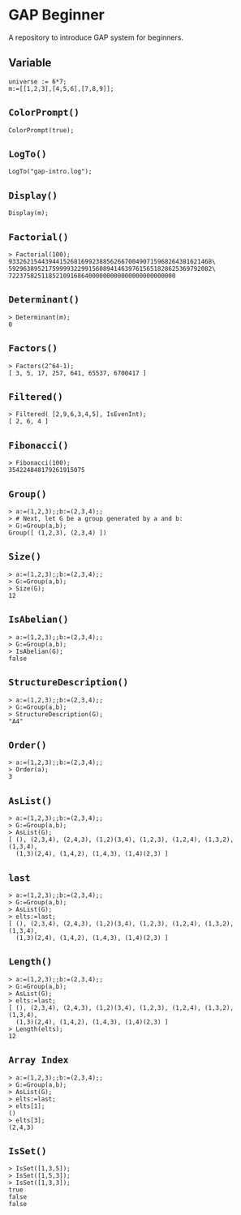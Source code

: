 # GAP Beginner

A repository to introduce GAP system for beginners.

## Variable

```
universe := 6*7;
m:=[[1,2,3],[4,5,6],[7,8,9]];
```

##  `ColorPrompt()`

```
ColorPrompt(true);
```

## `LogTo()`

```
LogTo("gap-intro.log");
```

## `Display()`

```
Display(m);
```

## `Factorial()`

```
> Factorial(100);
93326215443944152681699238856266700490715968264381621468\
59296389521759999322991560894146397615651828625369792082\
7223758251185210916864000000000000000000000000
```

## `Determinant()`

```
> Determinant(m);
0
```

## `Factors()`

```
> Factors(2^64-1);
[ 3, 5, 17, 257, 641, 65537, 6700417 ]
```

## `Filtered()`

```
> Filtered( [2,9,6,3,4,5], IsEvenInt);
[ 2, 6, 4 ]
```

## `Fibonacci()`

```
> Fibonacci(100);
354224848179261915075
```

## `Group()`

```
> a:=(1,2,3);;b:=(2,3,4);;
> # Next, let G be a group generated by a and b:
> G:=Group(a,b);
Group([ (1,2,3), (2,3,4) ])
```

## `Size()`

```
> a:=(1,2,3);;b:=(2,3,4);;
> G:=Group(a,b);
> Size(G);
12
```

## `IsAbelian()`

```
> a:=(1,2,3);;b:=(2,3,4);;
> G:=Group(a,b);
> IsAbelian(G);
false
```
## `StructureDescription()`

```
> a:=(1,2,3);;b:=(2,3,4);;
> G:=Group(a,b);
> StructureDescription(G);
"A4"
```

## `Order()`

```
> a:=(1,2,3);;b:=(2,3,4);;
> Order(a);
3
```

## `AsList()`

```
> a:=(1,2,3);;b:=(2,3,4);;
> G:=Group(a,b);
> AsList(G);
[ (), (2,3,4), (2,4,3), (1,2)(3,4), (1,2,3), (1,2,4), (1,3,2), (1,3,4),
  (1,3)(2,4), (1,4,2), (1,4,3), (1,4)(2,3) ]
```

## `last`

```
> a:=(1,2,3);;b:=(2,3,4);;
> G:=Group(a,b);
> AsList(G);
> elts:=last;
[ (), (2,3,4), (2,4,3), (1,2)(3,4), (1,2,3), (1,2,4), (1,3,2), (1,3,4),
  (1,3)(2,4), (1,4,2), (1,4,3), (1,4)(2,3) ]
```

## `Length()`

```
> a:=(1,2,3);;b:=(2,3,4);;
> G:=Group(a,b);
> AsList(G);
> elts:=last;
[ (), (2,3,4), (2,4,3), (1,2)(3,4), (1,2,3), (1,2,4), (1,3,2), (1,3,4),
  (1,3)(2,4), (1,4,2), (1,4,3), (1,4)(2,3) ]
> Length(elts);
12
```

## `Array Index`

```
> a:=(1,2,3);;b:=(2,3,4);;
> G:=Group(a,b);
> AsList(G);
> elts:=last;
> elts[1];
()
> elts[3];
(2,4,3)
```

## `IsSet()`

```
> IsSet([1,3,5]);
> IsSet([1,5,3]);
> IsSet([1,3,3]);
true
false
false
```
